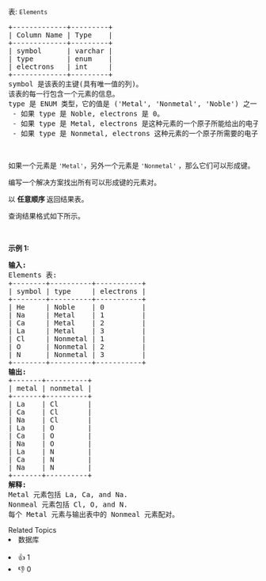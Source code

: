 <p>表: <code>Elements</code></p>

<pre>
+-------------+---------+
| Column Name | Type    |
+-------------+---------+
| symbol      | varchar |
| type        | enum    |
| electrons   | int     |
+-------------+---------+
symbol 是该表的主键(具有唯一值的列)。
该表的每一行包含一个元素的信息。
type 是 ENUM&nbsp;类型，它的值是 ('Metal', 'Nonmetal', 'Noble') 之一
 - 如果 type 是 Noble, electrons 是 0。
 - 如果 type 是 Metal, electrons 是这种元素的一个原子所能给出的电子数。
 - 如果 type 是 Nonmetal, electrons 这种元素的一个原子所需要的电子数。
</pre>

<p>&nbsp;</p>

<p>如果一个元素是&nbsp;<code>'Metal'</code>，另外一个元素是&nbsp;<code>'Nonmetal'</code>&nbsp;，那么它们可以形成键。</p>

<p>编写一个解决方案找出所有可以形成键的元素对。</p>

<p data-group="1-1">以&nbsp;<strong>任意顺序&nbsp;</strong>返回结果表。</p>

<p>查询结果格式如下所示。</p>

<p>&nbsp;</p>

<p><strong>示例 1:</strong></p>

<pre>
<strong>输入:</strong> 
Elements 表:
+--------+----------+-----------+
| symbol | type     | electrons |
+--------+----------+-----------+
| He     | Noble    | 0         |
| Na     | Metal    | 1         |
| Ca     | Metal    | 2         |
| La     | Metal    | 3         |
| Cl     | Nonmetal | 1         |
| O      | Nonmetal | 2         |
| N      | Nonmetal | 3         |
+--------+----------+-----------+
<strong>输出:</strong> 
+-------+----------+
| metal | nonmetal |
+-------+----------+
| La    | Cl       |
| Ca    | Cl       |
| Na    | Cl       |
| La    | O        |
| Ca    | O        |
| Na    | O        |
| La    | N        |
| Ca    | N        |
| Na    | N        |
+-------+----------+
<strong>解释:</strong> 
Metal 元素包括 La, Ca, and Na.
Nonmeal 元素包括 Cl, O, and N.
每个 Metal 元素与输出表中的 Nonmeal 元素配对。</pre>

<div><div>Related Topics</div><div><li>数据库</li></div></div><br><div><li>👍 1</li><li>👎 0</li></div>